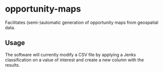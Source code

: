 # opportunity-maps

Facilitates (semi-)automatic generation of opportunity maps from geospatial data.

## Usage

The software will currently modify a CSV file by applying a Jenks classification on a value of interest and create a new column with the results.
